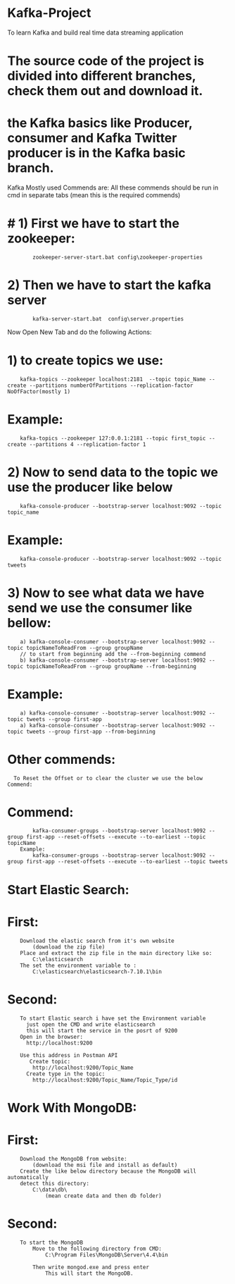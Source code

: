 # Kafka-Project
To   learn Kafka and build real time data streaming application 

# The source code of the project is divided into different branches, check them out and download it.
# the Kafka basics like Producer, consumer and Kafka Twitter producer is in the Kafka basic branch.


Kafka Mostly used Commends are:
  All these commends should be run in cmd
  in separate tabs (mean this is the required commends)

#      # 1) First we have to start the zookeeper:
            zookeeper-server-start.bat config\zookeeper-properties

#        2) Then we have to start the kafka server
            kafka-server-start.bat  config\server.properties



   Now Open New Tab and do the following Actions:
  #  1) to create topics we use:
        kafka-topics --zookeeper localhost:2181  --topic topic_Name --create --partitions numberOfPartitions --replication-factor NoOfFactor(mostly 1)
  #  Example:
        kafka-topics --zookeeper 127:0.0.1:2181 --topic first_topic --create --partitions 4 --replication-factor 1

   # 2) Now to send data to the topic we use the producer like below
        kafka-console-producer --bootstrap-server localhost:9092 --topic topic_name
 #   Example:
        kafka-console-producer --bootstrap-server localhost:9092 --topic tweets


   # 3) Now to see what data we have send we use the consumer like bellow:
        a) kafka-console-consumer --bootstrap-server localhost:9092 --topic topicNameToReadFrom --group groupName
        // to start from beginning add the --from-beginning commend
        b) kafka-console-consumer --bootstrap-server localhost:9092 --topic topicNameToReadFrom --group groupName --from-beginning
   # Example:
        a) kafka-console-consumer --bootstrap-server localhost:9092 --topic tweets --group first-app
        a) kafka-console-consumer --bootstrap-server localhost:9092 --topic tweets --group first-app --from-beginning




# Other commends:

      To Reset the Offset or to clear the cluster we use the below Commend:
#       Commend:
            kafka-consumer-groups --bootstrap-server localhost:9092 --group first-app --reset-offsets --execute --to-earliest --topic topicName
        Example:
            kafka-consumer-groups --bootstrap-server localhost:9092 --group first-app --reset-offsets --execute --to-earliest --topic tweets



# Start Elastic Search:
   # First:
        Download the elastic search from it's own website
            (download the zip file)
        Place and extract the zip file in the main directory like so:
            C:\elasticsearch
        The set the environment variable to :
            C:\elasticsearch\elasticsearch-7.10.1\bin
#    Second:
        To start Elastic search i have set the Environment variable
          just open the CMD and write elasticsearch
          this will start the service in the posrt of 9200
        Open in the browser:
          http://localhost:9200

        Use this address in Postman API
           Create topic:
            http://localhost:9200/Topic_Name
          Create type in the topic:
            http://localhost:9200/Topic_Name/Topic_Type/id




# Work With MongoDB:
#    First:
        Download the MongoDB from website:
            (download the msi file and install as default)
        Create the like below directory because the MongoDB will automatically
        detect this directory:
            C:\data\db\
                (mean create data and then db folder)

#    Second:
        To start the MongoDB
            Move to the following directory from CMD:
                C:\Program Files\MongoDB\Server\4.4\bin

            Then write mongod.exe and press enter
                This will start the MongoDB.
